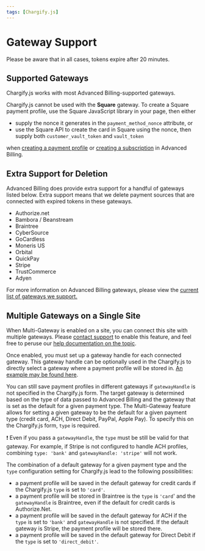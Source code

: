 ```yaml
---
tags: [Chargify.js]
---
```


# Gateway Support

Please be aware that in all cases, tokens expire after 20 minutes.

## Supported Gateways

Chargify.js works with most Advanced Billing-supported gateways.

Chargify.js cannot be used with the **Square** gateway. To create a Square payment profile,
use the Square JavaScript library in your page, then either

* supply the nonce it generates in the `payment_method_nonce` attribute, or
* use the Square API to create the card in Square using the nonce, then supply both `customer_vault_token` and `vault_token`

when
[creating a payment profile](https://developers.chargify.com/docs/api-docs/b3A6MTQxMDgzNTU-create-payment-profile)
or
[creating a subscription](https://developers.chargify.com/docs/api-docs/b3A6MTQxMDgzODg-create-subscription) in Advanced Billing.

## Extra Support for Deletion

Advanced Billing does provide extra support for a handful of gateways listed below. Extra support means that we delete payment sources that are connected with expired tokens in these gateways.

* Authorize.net
* Bambora / Beanstream
* Braintree
* CyberSource
* GoCardless
* Moneris US
* Orbital
* QuickPay
* Stripe
* TrustCommerce
* Adyen

For more information on Advanced Billing gateways, please view the [current list of gateways we support.](https://www.maxio.com/payment-gateways)

## Multiple Gateways on a Single Site

When Multi-Gateway is enabled on a site, you can connect this site with multiple gateways. Please [contact support](mailto:support@maxio.com) to enable this feature, and feel free to peruse our [help documentation on the topic](https://maxio-chargify.zendesk.com/hc/en-us/articles/5404876665741-Gateway-Configuration#selecting-a-gateway).

Once enabled, you must set up a gateway handle for each connected gateway. This gateway handle can be optionally used in the Chargify.js to directly select a gateway where a payment profile will be stored in. [An example may be found here](./Chargify.js-Configurations.md#multi-gateway-configuration).

You can still save payment profiles in different gateways if `gatewayHandle` is not specified in the Chargify.js form. The target gateway is determined based on the type of data passed to Advanced Billing and the gateway that is set as the default for a given payment type. The Multi-Gateway feature allows for setting a given gateway to be the default for a given payment type (credit card, ACH, Direct Debit, PayPal, Apple Pay). To specify this on the Chargify.js form, `type` is required.

❗️ Even if you pass a `gatewayHandle`, the `type` must be still be valid for that gateway. For example, if Stripe is not configured to handle ACH profiles, combining `type: 'bank'` and `gatewayHandle: 'stripe'` will not work.

The combination of a default gateway for a given payment type and the `type` configuration setting for Chargify.js lead to the following possibilities:

* a payment profile will be saved in the default gateway for credit cards if the Chargify.js `type` is set to  `'card'`.
* a payment profile will be stored in Braintree is the `type` is `'card`' and the `gatewayHandle` is Braintree, even if the default for credit cards is Authorize.Net.
* a payment profile will be saved in the default gateway for ACH if the `type` is set to `'bank'` and `gatewayHandle` is not specified. If the default gateway is Stripe, the payment profile will be stored there.
* a payment profile will be saved in the default gateway for Direct Debit if the `type` is set to `'direct_debit'`.
